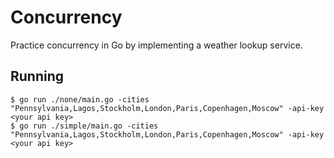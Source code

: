 # Concurrency

Practice concurrency in Go by implementing a weather lookup service.

## Running

```
$ go run ./none/main.go -cities "Pennsylvania,Lagos,Stockholm,London,Paris,Copenhagen,Moscow" -api-key <your api key>
$ go run ./simple/main.go -cities "Pennsylvania,Lagos,Stockholm,London,Paris,Copenhagen,Moscow" -api-key <your api key>
```
